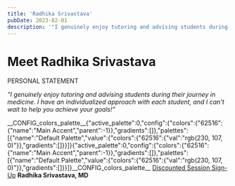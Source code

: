 ```yaml
---
title: 'Radhika Srivastava'
pubDate: 2023-02-01
description: '"I genuinely enjoy tutoring and advising students during their journey in medicine. I have an individualized approach with each student, and I can''t wait t'
---
```


# Meet Radhika Srivastava

PERSONAL STATEMENT

_"I genuinely enjoy tutoring and advising students during their journey in medicine. I have an individualized approach with each student, and I can't wait to help you achieve your goals!"_

\_\_CONFIG_colors_palette\_\_{"active_palette":0,"config":{"colors":{"62516":{"name":"Main Accent","parent":-1}},"gradients":\[\]},"palettes":\[{"name":"Default Palette","value":{"colors":{"62516":{"val":"rgb(230, 107, 0)"}},"gradients":\[\]}}\]}{"active_palette":0,"config":{"colors":{"62516":{"name":"Main Accent","parent":-1}},"gradients":\[\]},"palettes":\[{"name":"Default Palette","value":{"colors":{"62516":{"val":"rgb(230, 107, 0)"}},"gradients":\[\]}}\]}\_\_CONFIG_colors_palette\_\_ [Discounted Session Sign-Up](/purchase-discounted-session/)
**Radhika Srivastava, MD**
